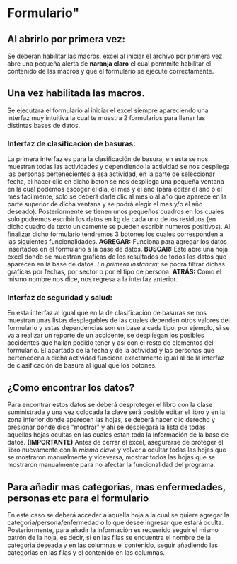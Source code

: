 # Formulario"
## Al abrirlo por primera vez:
Se deberan habilitar las macros, excel al iniciar el archivo por primera vez abre una pequeña alerta de **naranja claro** el cual permmite habilitar el contenido de las macros y que el formulario se ejecute correctamente.
## Una vez habilitada las macros.
Se ejecutara el formulario al iniciar el excel siempre apareciendo una interfaz muy intuitiva la cual te muestra 2 formularios para llenar las distintas bases de datos. 

### Interfaz de clasificación de basuras:
La primera interfaz es para la clasificación de basura, en esta se nos muestran todas las actividades y dependiendo la actividad se nos despliega las personas pertenecientes a esa actividad, en la parte de seleccionar fecha, al hacer clic en dicho boton se nos despliega una pequeña ventana en la cual podemos escoger el dia, el mes y el año (para editar el año o el mes facilmente, solo se deberá darle clic al mes o al año que aparece en la parte superior de dicha ventana y se podrá elegir el mes y/o el año deseado). Posteriormente se tienen unos pequeños cuadros en los cuales solo podremos escribir los datos en kg de cada uno de los residuos (en dicho cuadro de texto unicamente se pueden escribir numeros positivos). Al finalizar dicho formulario tendremos 3 botones los cuales corresponden a las siguientes funcionalidades.
**AGREGAR:** Funciona para agregar los datos insertados en el formulario a la base de datos.
**BUSCAR:** Este abre una hoja excel donde se muestran graficas de los resultados de todos los datos que aparecen en la base de datos.
*En primera instancia:* se podrá filtrar dichas graficas por fechas, por sector o por el tipo de persona.
**ATRÁS:** Como el mismo nombre nos dice, nos regresa a la interfaz anterior.

### Interfaz de seguridad y salud:

En esta interfaz al igual que en la de clasificación de basuras se nos muestran unas listas desplegables de las cuales dependen otros valores del formulario y estas dependencias son en base a cada tipo, por ejemplo, si se va a realizar un reporte de un accidente, se despliegan los posibles accidentes que hallan podido tener y así con el resto de elementos del formulario. El apartado de la fecha y de la actividad y las personas que pertenecena a dicha actividad funciona exactamente igual al de la interfaz de clasificación de basura al igual que los botones.

## ¿Como encontrar los datos?

Para encontrar estos datos se deberá desproteger el libro con la clase suministrada y una vez colocada la clave será posible editar el libro y en la zona inferior donde aparecen las hojas, se deberá hacer clic derecho y presionar donde dice "mostrar" y ahi se desplegará la lista de todas aquellas hojas ocultas en las cuales estan toda la información de la base de datos. **(IMPORTANTE)** Antes de cerrar el excel, asegurarse de proteger el libro nuevamente con la *misma clave* y volver a ocultar todas las hojas que se mostraron manualmente y viceversa, mostrar todos las hojas que se mostraron manualmente para no afectar la funcionalidad del programa.

## Para añadir mas categorias, mas enfermedades, personas etc para el formulario

En este caso se deberá acceder a aquella hoja a la cual se quiere agregar la categoria/persona/enfermedad o lo que desee ingresar que estará oculta. Posteriormente, para añadir la información es requerido seguir el mismo patrón de la hoja, es decir, si en las filas se encuentra el nombre de la categoria deseada y en las columnas el contenido, seguir añadiendo las categorias en las filas y el contenido en las columnas. 
